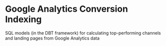 # Google Analytics Conversion Indexing
SQL models (in the DBT framework) for calculating top-performing channels and landing pages from Google Analytics data
